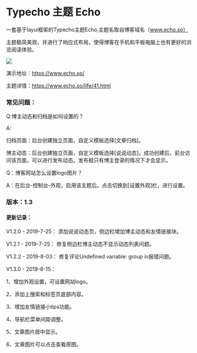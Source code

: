 # Typecho 主题 Echo

一套基于layui框架的Typecho主题Echo,主题名取自博客域名（www.echo.so）

主题极简美观，并进行了响应式布局，使得博客在手机和平板电脑上也有更好的浏览阅读体验。

![](https://www.echo.so/typecho-echo.png)

演示地址：https://www.echo.so/

主题详情：https://www.echo.so/life/41.html

### 常见问题：

Q:博主动态和归档是如何设置的？

A:

归档页面：后台创建独立页面，自定义模板选择[文章归档]。

博主动态：后台创建独立页面，自定义模板选择[说说动态]。成功创建后，前台访问该页面，可以进行发布动态。发布框只有博主登录的情况下才会显示。

Q：博客网站怎么设置logo图片？

A：在后台-控制台-外观，启用该主题后。点击切换到[设置外观]栏，进行设置。

### 版本：1.3

#### 更新记录：

V1.2.0 - 2019-7-25： 添加说说动态页，侧边栏增加博主动态和友情链接块。

V1.2.1 - 2019-7-25： 修复侧边栏博主动态不显示动态列表问题。

V1.2.2 - 2019-8-03： 修复评论Undefined variable: group in报错问题。

V1.3.0 - 2019-8-15： 

1、增加外观设置，可设置网站logo。

2、添加上搜索和标签页底部内容。

3、增加友情链接小tips功能。

4、导航栏菜单间距调整。

5、文章图片居中显示。

6、文章图片可以点击查看原图。
